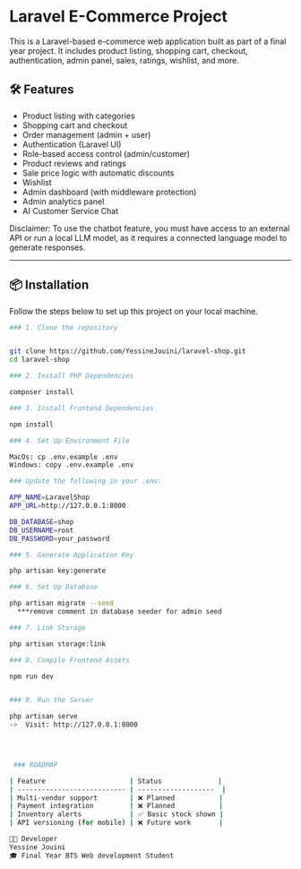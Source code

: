 # Laravel E-Commerce Project

This is a Laravel-based e-commerce web application built as part of a final year project. It includes product listing, shopping cart, checkout, authentication, admin panel, sales, ratings, wishlist, and more.

## 🛠️ Features

- Product listing with categories
- Shopping cart and checkout
- Order management (admin + user)
- Authentication (Laravel UI)
- Role-based access control (admin/customer)
- Product reviews and ratings
- Sale price logic with automatic discounts
- Wishlist
- Admin dashboard (with middleware protection)
- Admin analytics panel 
- AI Customer Service Chat

Disclaimer: To use the chatbot feature, you must have access to an external API or run a local LLM model, as it requires a connected language model to generate responses.

---

## 📦 Installation

Follow the steps below to set up this project on your local machine.



```bash
### 1. Clone the repository


git clone https://github.com/YessineJouini/laravel-shop.git
cd laravel-shop

### 2. Install PHP Dependencies

composer install

### 3. Install Frontend Dependencies

npm install 

### 4. Set Up Environment File

MacOs: cp .env.example .env
Windows: copy .env.example .env

### Update the following in your .env:

APP_NAME=LaravelShop
APP_URL=http://127.0.0.1:8000

DB_DATABASE=shop
DB_USERNAME=root
DB_PASSWORD=your_password

### 5. Generate Application Key

php artisan key:generate

### 6. Set Up Database

php artisan migrate --seed
  ***remove comment in database seeder for admin seed

### 7. Link Storage

php artisan storage:link

### 8. Compile Frontend Assets

npm run dev


### 9. Run the Server 

php artisan serve
->  Visit: http://127.0.0.1:8000
 



 ### ROADMAP

| Feature                     | Status              |
| --------------------------- | -------------------  |
| Multi-vendor support        | ❌ Planned           |
| Payment integration         | ❌ Planned           |
| Inventory alerts            | ✅ Basic stock shown |      
| API versioning (for mobile) | ❌ Future work       |

🧑‍💻 Developer
Yessine Jouini
🎓 Final Year BTS Web development Student


